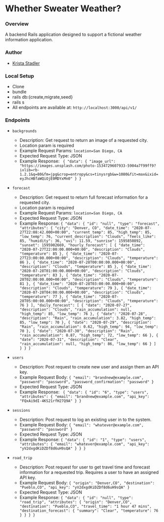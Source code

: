# Whether Sweater Weather?

### Overview

A backend Rails application designed to support a fictional weather information application.

### Author

- [Krista Stadler](https://github.com/kristastadler)

### Local Setup

 - Clone
 - bundle
 - rails db:{create,migrate,seed}
 - rails s
 - All endpoints are available at: `http://localhost:3000/api/v1/`


### Endpoints

  - `backgrounds`
    - Description: Get request to return an image of a requested city.
    - Location param is required
    - Example Request Params:
      `location=San Diego, CA`
    - Expected Request Type: JSON
    - Example Response:
    `` {
    "data": {
        "image_url": "https://images.unsplash.com/photo-1534729607933-5904a7f99ff9?ixlib=rb-1.2.1&q=80&fm=jpg&crop=entropy&cs=tinysrgb&w=1080&fit=max&ixid=eyJhcHBfaWQiOjE0MDYxMn0"
    }
    }``

  - `forecast`
    - Description: Get request to return full forecast information for a requested city.
    - Location param is required
    - Example Request Params:
      `location=San Diego, CA`
    - Expected Request Type: JSON
    - Example Response:
    ``{
    "data": {
        "id": "null",
        "type": "forecast",
        "attributes": {
            "city": "Denver, CO",
            "date_time": "2020-07-27T22:08:42.000+00:00",
            "current_temp": 85,
            "high_temp": 85,
            "low_temp": 76,
            "current_description": "Clouds",
            "feels_like": 85,
            "humidity": 36,
            "uvi": 11.59,
            "sunrise": 1595850892,
            "sunset": 1595902669,
            "hourly_forecast": [
                {
                    "date_time": "2020-07-27T22:00:00.000+00:00",
                    "description": "Clouds",
                    "temperature": 85
                },
                {
                    "date_time": "2020-07-27T23:00:00.000+00:00",
                    "description": "Clouds",
                    "temperature": 86
                },
                {
                    "date_time": "2020-07-28T00:00:00.000+00:00",
                    "description": "Clouds",
                    "temperature": 85
                },
                {
                    "date_time": "2020-07-28T01:00:00.000+00:00",
                    "description": "Clouds",
                    "temperature": 83
                },
                {
                    "date_time": "2020-07-28T02:00:00.000+00:00",
                    "description": "Clouds",
                    "temperature": 81
                },
                {
                    "date_time": "2020-07-28T03:00:00.000+00:00",
                    "description": "Clouds",
                    "temperature": 79
                },
                {
                    "date_time": "2020-07-28T04:00:00.000+00:00",
                    "description": "Clouds",
                    "temperature": 77
                },
                {
                    "date_time": "2020-07-28T05:00:00.000+00:00",
                    "description": "Clouds",
                    "temperature": 76
                }
            ],
            "daily_forecast": [
                {
                    "date": "2020-07-27",
                    "description": "Clouds",
                    "rain_accumulation": null,
                    "high_temp": 85,
                    "low_temp": 76
                },
                {
                    "date": "2020-07-28",
                    "description": "Rain",
                    "rain_accumulation": 3.82,
                    "high_temp": 85,
                    "low_temp": 70
                },
                {
                    "date": "2020-07-29",
                    "description": "Rain",
                    "rain_accumulation": 0.62,
                    "high_temp": 94,
                    "low_temp": 70
                },
                {
                    "date": "2020-07-30",
                    "description": "Rain",
                    "rain_accumulation": 0.87,
                    "high_temp": 72,
                    "low_temp": 66
                },
                {
                    "date": "2020-07-31",
                    "description": "Clear",
                    "rain_accumulation": null,
                    "high_temp": 86,
                    "low_temp": 66
                }
            ]
        }
    }
}``

  - `users`
    - Description: Post request to create new user and assign them an API key.
    - Example Request Body:
      `{ "email": "brandnew@example.com", "password": "password", "password_confirmation": "password" }`
    - Expected Request Type: JSON
    - Example Response:
    `` {
    "data": {
        "id": "6",
        "type": "users",
        "attributes": {
            "email": "brandnew@example.com",
            "api_key": "FQxAi9dI-4KS21rfH27Q9A"
        }
    }``

  - `sessions`
    - Description: Post request to log an existing user in to the system.
    - Example Request Body:
      `{ "email": "whatever@example.com", "password": "password" }`
    - Expected Request Type: JSON
    - Example Response:
    ``{
      "data": {
          "id": "1",
          "type": "users",
          "attributes": {
              "email": "whatever@example.com",
              "api_key": "yV2dxgdKiDZDf8d6uH9sQA"
          }
      }
      }``

  - `road_trip`
    - Description: Post request for user to get travel time and forecast information for a requested trip. Requires a user to have an assigned API key.
    - Example Request Body:
      `{ "origin": "Denver,CO", "destination": "Pueblo,CO", "api_key": "yV2dxgdKiDZDf8d6uH9sQA" }`
    - Expected Request Type: JSON
    - Example Response:
    ``{
    "data": {
        "id": "null",
        "type": "road_trip",
        "attributes": {
            "origin": "Denver,CO",
            "destination": "Pueblo,CO",
            "travel_time": "1 hour 47 mins",
            "destination_forecast": {
                "summary": "Clear",
                "temperature": 76
            }
        }
    }
}``    
